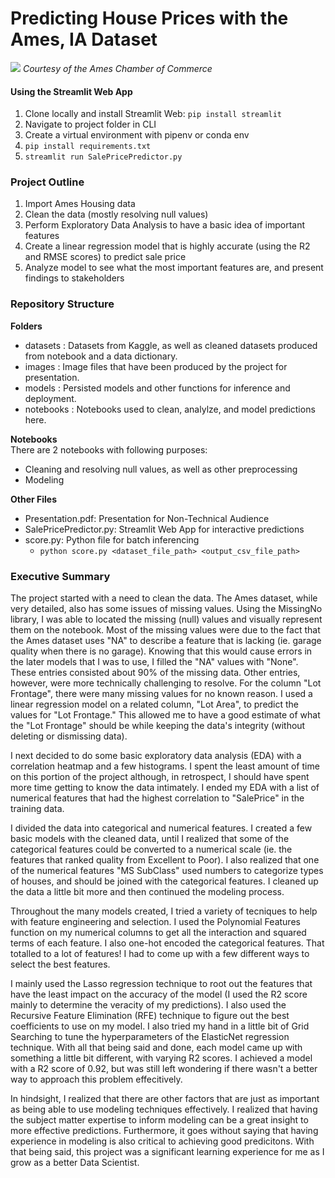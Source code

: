 
# Predicting House Prices with the Ames, IA Dataset
![](https://livability.com/sites/default/files/1Reiman%20Gardens.JPG)
_Courtesy of the Ames Chamber of Commerce_

#### Using the Streamlit Web App
1. Clone locally and install Streamlit Web: `pip install streamlit`
2. Navigate to project folder in CLI
3. Create a virtual environment with pipenv or conda env
4. `pip install requirements.txt`
5. `streamlit run SalePricePredictor.py`


### Project Outline
1. Import Ames Housing data
2. Clean the data (mostly resolving null values)
3. Perform Exploratory Data Analysis to have a basic idea of important features
4. Create a linear regression model that is highly accurate (using the R2 and RMSE scores) to predict sale price
5. Analyze model to see what the most important features are, and present findings to stakeholders


### Repository Structure
**Folders**
- datasets : Datasets from Kaggle, as well as cleaned datasets produced from notebook and a data dictionary.
- images : Image files that have been produced by the project for presentation.
- models : Persisted models and other functions for inference and deployment.
- notebooks : Notebooks used to clean, analylze, and model predictions here.

**Notebooks**  
There are 2 notebooks with following purposes:
- Cleaning and resolving null values, as well as other preprocessing
- Modeling

**Other Files**
- Presentation.pdf: Presentation for Non-Technical Audience
- SalePricePredictor.py: Streamlit Web App for interactive predictions
- score.py: Python file for batch inferencing
  - `python score.py <dataset_file_path> <output_csv_file_path>`

### Executive Summary
The project started with a need to clean the data. The Ames dataset, while very detailed, also has some issues of missing values. Using the MissingNo library, I was able to located the missing (null) values and visually represent them on the notebook. Most of the missing values were due to the fact that the Ames dataset uses "NA" to describe a feature that is lacking (ie. garage quality when there is no garage). Knowing that this would cause errors in the later models that I was to use, I filled the "NA" values with "None". These entries consisted about 90% of the missing data. Other entries, however, were more technically challenging to resolve. For the column "Lot Frontage", there were many missing values for no known reason. I used a linear regression model on a related column, "Lot Area", to predict the values for "Lot Frontage." This allowed me to have a good estimate of what the "Lot Frontage" should be while keeping the data's integrity (without deleting or dismissing data).  

I next decided to do some basic exploratory data analysis (EDA) with a correlation heatmap and a few histograms. I spent the least amount of time on this portion of the project although, in retrospect, I should have spent more time getting to know the data intimately. I ended my EDA with a list of numerical features that had the highest correlation to "SalePrice" in the training data.

I divided the data into categorical and numerical features. I created a few basic models with the cleaned data, until I realized that some of the categorical features could be converted to a numerical scale (ie. the features that ranked quality from Excellent to Poor). I also realized that one of the numerical features "MS SubClass" used numbers to categorize types of houses, and should be joined with the categorical features. I cleaned up the data a little bit more and then continued the modeling process.

Throughout the many models created, I tried a variety of tecniques to help with feature engineering and selection. I used the Polynomial Features function on my numerical columns to get all the interaction and squared terms of each feature. I also one-hot encoded the categorical features. That totalled to a lot of features! I had to come up with a few different ways to select the best features.  

I mainly used the Lasso regression technique to root out the features that have the least impact on the accuracy of the model (I used the R2 score mainly to determine the veracity of my predictions). I also used the Recursive Feature Elimination (RFE) technique to figure out the best coefficients to use on my model. I also tried my hand in a little bit of Grid Searching to tune the hyperparameters of the ElasticNet regression technique. With all that being said and done, each model came up with something a little bit different, with varying R2 scores. I achieved a model with a R2 score of 0.92, but was still left wondering if there wasn't a better way to approach this problem effecitively.

In hindsight, I realized that there are other factors that are just as important as being able to use modeling techniques effectively. I realized that having the subject matter expertise to inform modeling can be a great insight to more effective predictions. Furthermore, it goes without saying that having experience in modeling is also critical to achieving good predicitons. With that being said, this project was a significant learning experience for me as I grow as a better Data Scientist.
